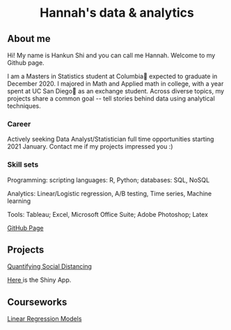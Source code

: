 <center>
  <h1> Hannah's data & analytics </h1>
</center>

<h2> About me </h2>
<p> Hi! My name is Hankun Shi and you can call me Hannah. Welcome to my Github page.</p>
<p> I am a Masters in Statistics student at Columbia🦁 expected to graduate in December 2020. I majored in Math and Applied math in college, with a year spent at UC San Diego🔱 as an exchange student. Across diverse topics, my projects share a common goal -- tell stories behind data using analytical techniques.</p> 

<h3> Career </h3>
Actively seeking Data Analyst/Statistician full time opportunities starting 2021 January. Contact me <hs3142@columbia.edu> if my projects impressed you :)

<h3> Skill sets </h3> 
<p> Programming: scripting languages: R, Python; databases: SQL, NoSQL </p>
<p> Analytics: Linear/Logistic regression, A/B testing, Time series, Machine learning</p> 
<p> Tools: Tableau; Excel, Microsoft Office Suite; Adobe Photoshop; Latex</p> 

<a href = "https://hankunshi.github.io/Hannahs_data_stories/"> GitHub Page </a>

<h2> Projects </h2>
<p><a href="https://github.com/TZstatsADS/Fall2020-Project2-group4"> Quantifying Social Distancing </a>  </p>

<a href="https://ruiiii2886.shinyapps.io/social_distance"> Here </a> is the Shiny App.

<h2> Courseworks </h2>
<a href="https://github.com/HankunShi/STAT5205"> Linear Regression Models </a>
